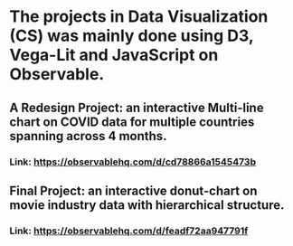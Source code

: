 # The projects in Data Visualization (CS) was mainly done using D3, Vega-Lit and JavaScript on Observable. 

## A Redesign Project: an interactive Multi-line chart on COVID data for multiple countries spanning across 4 months. 
### Link: https://observablehq.com/d/cd78866a1545473b

## Final Project: an interactive donut-chart on movie industry data with hierarchical structure.
### Link: https://observablehq.com/d/feadf72aa947791f
